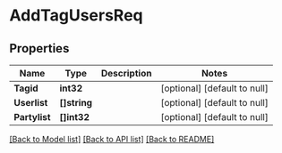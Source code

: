 # AddTagUsersReq

## Properties
Name | Type | Description | Notes
------------ | ------------- | ------------- | -------------
**Tagid** | **int32** |  | [optional] [default to null]
**Userlist** | **[]string** |  | [optional] [default to null]
**Partylist** | **[]int32** |  | [optional] [default to null]

[[Back to Model list]](../README.md#documentation-for-models) [[Back to API list]](../README.md#documentation-for-api-endpoints) [[Back to README]](../README.md)


